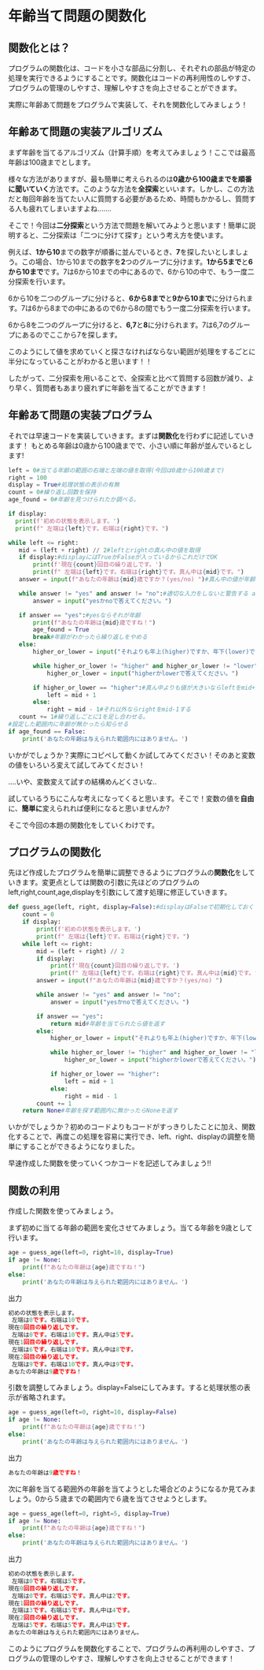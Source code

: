 # 年齢当て問題の関数化

## 関数化とは？

プログラムの関数化は、コードを小さな部品に分割し、それぞれの部品が特定の処理を実行できるようにすることです。関数化はコードの再利用性のしやすさ、プログラムの管理のしやすさ、理解しやすさを向上させることができます。

実際に年齢あて問題をプログラムで実装して、それを関数化してみましょう！


## 年齢あて問題の実装アルゴリズム

まず年齢を当てるアルゴリズム（計算手順）を考えてみましょう！ここでは最高年齢は100歳までとします。

様々な方法がありますが、最も簡単に考えられるのは**0歳から100歳までを順番に聞いていく**方法です。このような方法を**全探索**といいます。しかし、この方法だと毎回年齢を当てたい人に質問する必要があるため、時間もかかるし、質問する人も疲れてしまいますよね.......

そこで！今回は**二分探索**という方法で問題を解いてみようと思います！簡単に説明すると、二分探索は「二つに分けて探す」という考え方を使います。

例えば、**1から10**までの数字が順番に並んでいるとき、**7**を探したいとしましょう。この場合、1から10までの数字を**2**つのグループに分けます。**1から5まで**と**6から10まで**です。7は6から10までの中にあるので、6から10の中で、もう一度二分探索を行います。

6から10を二つのグループに分けると、**6から8まで**と**9から10まで**に分けられます。7は6から8までの中にあるので6から8の間でもう一度二分探索を行います。

6から8を二つのグループに分けると、**6,7**と**8**に分けられます。7は6,7のグループにあるのでここから7を探します。

このようにして値を求めていくと探さなければならない範囲が処理をするごとに半分になっていることがわかると思います！！

したがって、二分探索を用いることで、全探索と比べて質問する回数が減り、より早く、質問者もあまり疲れずに年齢を当てることができます！

## 年齢あて問題の実装プログラム
それでは早速コードを実装していきます。まずは**関数化**を行わずに記述していきます！
もとめる年齢は0歳から100歳までで、小さい順に年齢が並んでいるとします!

```python
left = 0#当てる年齢の範囲の右端と左端の値を取得(今回は0歳から100歳まで)
right = 100
display = True#処理状態の表示の有無
count = 0#繰り返し回数を保持
age_found = 0#年齢を見つけられたか調べる。

if display:
  print(f'初めの状態を表示します。')
  print(f" 左端は{left}です。右端は{right}です。")

while left <= right:
   mid = (left + right) // 2#leftとrightの真ん中の値を取得
   if display:#displayにはTrueかFalseが入っているからこれだけでOK
       print(f'現在{count}回目の繰り返しです。')
       print(f" 左端は{left}です。右端は{right}です。真ん中は{mid}です。")
   answer = input(f"あなたの年齢は{mid}歳ですか？(yes/no) ")#真ん中の値が年齢か聞く

   while answer != "yes" and answer != "no":#適切な入力をしないと警告する anserが 'yes' じゃない　かつ　'no'じゃないならエラー
       answer = input("yesかnoで答えてください。")

   if answer == "yes":#yesならそれが年齢
       print(f"あなたの年齢は{mid}歳ですね！")
       age_found = True
       break#年齢がわかったら繰り返しをやめる
   else:
       higher_or_lower = input("それよりも年上(higher)ですか、年下(lower)ですか？(higher/lower) ")

       while higher_or_lower != "higher" and higher_or_lower != "lower":
           higher_or_lower = input("higherかlowerで答えてください。")

       if higher_or_lower == "higher":#真ん中よりも値が大きいならleftをmid+1する
           left = mid + 1
       else:
           right = mid - 1#それ以外ならrightをmid-1する
   count += 1#繰り返しごとに1を足し合わせる。
#設定した範囲内に年齢が無かったら知らせる
if age_found == False:
    print('あなたの年齢は与えられた範囲内にはありません。')
```
いかがでしょうか？実際にコピペして動くか試してみてください！そのあと変数の値をいろいろ変えて試してみてください！

....いや、変数変えて試すの結構めんどくさいな..

試しているうちにこんな考えになってくると思います。そこで！変数の値を**自由**に、**簡単に**変えられれば便利になると思いませんか?

そこで今回の本題の関数化をしていくわけです。

## プログラムの関数化
先ほど作成したプログラムを簡単に調整できるようにプログラムの**関数化**をしていきます。変更点としては関数の引数に先ほどのプログラムのleft,right,count,age,displayを引数にして渡す処理に修正していきます。

```python
def guess_age(left, right, display=False):#displayはFalseで初期化しておく
    count = 0
    if display:
        print(f'初めの状態を表示します。')
        print(f" 左端は{left}です。右端は{right}です。")
    while left <= right:
        mid = (left + right) // 2
        if display:
            print(f'現在{count}回目の繰り返しです。')
            print(f" 左端は{left}です。右端は{right}です。真ん中は{mid}です。")
        answer = input(f"あなたの年齢は{mid}歳ですか？(yes/no) ")

        while answer != "yes" and answer != "no":
            answer = input("yesかnoで答えてください。")

        if answer == "yes":
            return mid#年齢を当てられたら値を返す
        else:
            higher_or_lower = input("それよりも年上(higher)ですか、年下(lower)ですか？(higher/lower) ")

            while higher_or_lower != "higher" and higher_or_lower != "lower":
                higher_or_lower = input("higherかlowerで答えてください。")

            if higher_or_lower == "higher":
                left = mid + 1
            else:
                right = mid - 1
        count += 1
    return None#年齢を探す範囲内に無かったらNoneを返す
```
いかがでしょうか？初めのコードよりもコードがすっきりしたことに加え、関数化することで、再度この処理を容易に実行でき、left、right、displayの調整を簡単にすることができるようになりました。

早速作成した関数を使っていくつかコードを記述してみましょう!!

## 関数の利用
作成した関数を使ってみましょう。

まず初めに当てる年齢の範囲を変化させてみましょう。当てる年齢を9歳として行います。

```python
age = guess_age(left=0, right=10, display=True)
if age != None:
    print(f"あなたの年齢は{age}歳ですね！")
else:
    print('あなたの年齢は与えられた範囲内にはありません。')

```
出力
```python
初めの状態を表示します。
 左端は0です。右端は10です。
現在0回目の繰り返しです。
 左端は0です。右端は10です。真ん中は5です。
現在1回目の繰り返しです。
 左端は6です。右端は10です。真ん中は8です。
現在2回目の繰り返しです。
 左端は9です。右端は10です。真ん中は9です。
あなたの年齢は9歳ですね！

```

引数を調整してみましょう。display=Falseにしてみます。すると処理状態の表示が省略されます。

```python
age = guess_age(left=0, right=10, display=False)
if age != None:
    print(f"あなたの年齢は{age}歳ですね！")
else:
    print('あなたの年齢は与えられた範囲内にはありません。')
```
出力
```python
あなたの年齢は9歳ですね！
```

次に年齢を当てる範囲外の年齢を当てようとした場合どのようになるか見てみましょう。0から５歳までの範囲内で６歳を当てさせようとします。
```python
age = guess_age(left=0, right=5, display=True)
if age != None:
    print(f"あなたの年齢は{age}歳ですね！")
else:
    print('あなたの年齢は与えられた範囲内にはありません。')
```
出力
```python
初めの状態を表示します。
 左端は0です。右端は5です。
現在0回目の繰り返しです。
 左端は0です。右端は5です。真ん中は2です。
現在1回目の繰り返しです。
 左端は3です。右端は5です。真ん中は4です。
現在2回目の繰り返しです。
 左端は5です。右端は5です。真ん中は5です。
あなたの年齢は与えられた範囲内にはありません。
```


このようにプログラムを関数化することで、プログラムの再利用のしやすさ、プログラムの管理のしやすさ、理解しやすさを向上させることができます！
